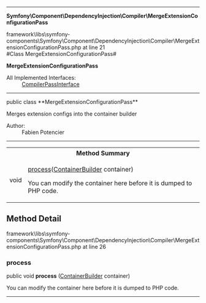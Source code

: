 
- - -

**Symfony\Component\DependencyInjection\Compiler\MergeExtensionConfigurationPass**
<div class="location">framework\libs\symfony-components\Symfony\Component\DependencyInjection\Compiler\MergeExtensionConfigurationPass.php at line 21</div>
#Class MergeExtensionConfigurationPass#

**MergeExtensionConfigurationPass**


<dl>
<dt>All Implemented Interfaces:</dt>
<dd><a href="https://github.com/JeyDotC/Hirudo-docs/blob/master/symfony/component/dependencyinjection/compiler/compilerpassinterface.html">CompilerPassInterface</a> </dd>
</dl>

- - -

<p class="signature">public  class **MergeExtensionConfigurationPass**</p>

<div class="comment" id="overview_description"><p>Merges extension configs into the container builder</p></div>

<dl>
<dt>Author:</dt>
<dd>Fabien Potencier <fabien@symfony.com></dd>
</dl>

- - -

<table id="summary_method">
<tr><th colspan="2">Method Summary</th></tr>
<tr>
<td class="type">  void</td>
<td class="description"><p class="name"><a href="#process">process</a>(<a href="../../../../symfony/component/dependencyinjection/containerbuilder.html">ContainerBuilder</a> container)</p><p class="description">You can modify the container here before it is dumped to PHP code.</p></td>
</tr>
</table>

<h2 id="detail_method">Method Detail</h2>
<div class="location">framework\libs\symfony-components\Symfony\Component\DependencyInjection\Compiler\MergeExtensionConfigurationPass.php at line 26</div>
<h3 id="process()">process</h3>

public  void **process** (<a href="../../../../symfony/component/dependencyinjection/containerbuilder.html">ContainerBuilder</a> container)<div class="details">
<p>You can modify the container here before it is dumped to PHP code.</p></div>

- - -

